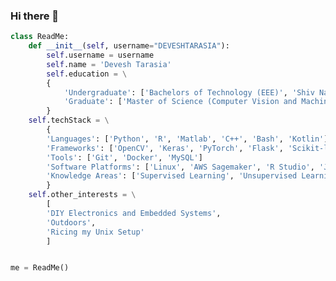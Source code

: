 ### Hi there 👋
```python
class ReadMe:
    def __init__(self, username="DEVESHTARASIA"):
        self.username = username
        self.name = 'Devesh Tarasia'
        self.education = \
		{
            'Undergraduate': ['Bachelors of Technology (EEE)', 'Shiv Nadar University University']
			'Graduate': ['Master of Science (Computer Vision and Machine Learning)', 'Northeastern University']
		}
	self.techStack = \
		{
		'Languages': ['Python', 'R', 'Matlab', 'C++', 'Bash', 'Kotlin']
		'Frameworks': ['OpenCV', 'Keras', 'PyTorch', 'Flask', 'Scikit-learn', 'Matplotlib', 'Pandas', 'PySpark', 'Hadoop']
		'Tools': ['Git', 'Docker', 'MySQL']
		'Software Platforms': ['Linux', 'AWS Sagemaker', 'R Studio', 'Jupyter Notebook', 'Android']
		'Knowledge Areas': ['Supervised Learning', 'Unsupervised Learning', 'Reinforcement Learning', 'Computer Vision', 'Image Processing', 'Deep Learning']
		}
	self.other_interests = \
		[
		'DIY Electronics and Embedded Systems',
		'Outdoors',
		'Ricing my Unix Setup'
		]


me = ReadMe()
```


<!--
**DEVESHTARASIA/DEVESHTARASIA** is a ✨ _special_ ✨ repository because its `README.md` (this file) appears on your GitHub profile.
0
Here are some ideas to get you started:

- 🔭 I’m currently working on ...
- 🌱 I’m currently learning ...
- 👯 I’m looking to collaborate on ...
- 🤔 I’m looking for help with ...
- 💬 Ask me about ...
- 📫 How to reach me: ...
- 😄 Pronouns: ...
- ⚡ Fun fact: ...
-->
